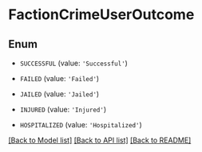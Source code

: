 # FactionCrimeUserOutcome


## Enum

* `SUCCESSFUL` (value: `'Successful'`)

* `FAILED` (value: `'Failed'`)

* `JAILED` (value: `'Jailed'`)

* `INJURED` (value: `'Injured'`)

* `HOSPITALIZED` (value: `'Hospitalized'`)

[[Back to Model list]](../README.md#documentation-for-models) [[Back to API list]](../README.md#documentation-for-api-endpoints) [[Back to README]](../README.md)


